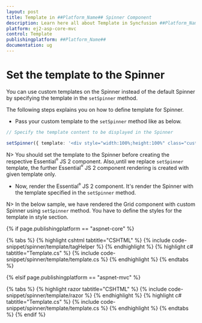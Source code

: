 ```yaml
---
layout: post
title: Template in ##Platform_Name## Spinner Component
description: Learn here all about Template in Syncfusion ##Platform_Name## Spinner component of Syncfusion Essential JS 2 and more.
platform: ej2-asp-core-mvc
control: Template
publishingplatform: ##Platform_Name##
documentation: ug
---
```



# Set the template to the Spinner

You can use custom templates on the Spinner instead of the default Spinner by specifying the template in the `setSpinner` method.

The following steps explains you on how to define template for Spinner.

* Pass your custom template to the `setSpinner` method like as below.

```typescript
// Specify the template content to be displayed in the Spinner

setSpinner({ template: '<div style="width:100%;height:100%" class="custom-rolling"><div></div></div>'});
```

N> You should set the template to the Spinner before creating the respective Essential<sup style="font-size:70%">&reg;</sup> JS 2 component. Also,until we replace `setSpinner` template, the further Essential<sup style="font-size:70%">&reg;</sup> JS 2 component rendering is created with given template only.

* Now, render the Essential<sup style="font-size:70%">&reg;</sup> JS 2 component. It's render the Spinner with the template specified in the `setSpinner` method.

N> In the below sample, we have rendered the Grid component with custom Spinner using `setSpinner` method. You have to define the styles for the template in style section.

{% if page.publishingplatform == "aspnet-core" %}

{% tabs %}
{% highlight cshtml tabtitle="CSHTML" %}
{% include code-snippet/spinner/template/tagHelper %}
{% endhighlight %}
{% highlight c# tabtitle="Template.cs" %}
{% include code-snippet/spinner/template/template.cs %}
{% endhighlight %}
{% endtabs %}

{% elsif page.publishingplatform == "aspnet-mvc" %}

{% tabs %}
{% highlight razor tabtitle="CSHTML" %}
{% include code-snippet/spinner/template/razor %}
{% endhighlight %}
{% highlight c# tabtitle="Template.cs" %}
{% include code-snippet/spinner/template/template.cs %}
{% endhighlight %}
{% endtabs %}
{% endif %}

